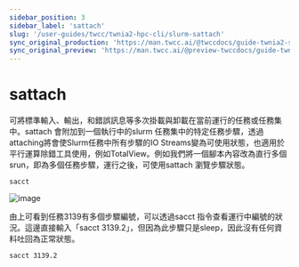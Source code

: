 ```yaml
---
sidebar_position: 3
sidebar_label: 'sattach'
slug: '/user-guides/twcc/twnia2-hpc-cli/slurm-sattach'
sync_original_production: 'https://man.twcc.ai/@twccdocs/guide-twnia2-sattach-zh' 
sync_original_preview: 'https://man.twcc.ai/@preview-twccdocs/guide-twnia2-sattach-zh'
---
```


# sattach

可將標準輸入、輸出，和錯誤訊息等多次掛載與卸載在當前運行的任務或任務集中。sattach 會附加到一個執行中的slurm 任務集中的特定任務步驟，透過attaching將會使Slurm任務中所有步驟的IO Streams變為可使用狀態，也適用於平行運算除錯工具使用，例如TotalView。例如我們將一個腳本內容改為直行多個srun，即為多個任務步驟，運行之後，可使用sattach 瀏覽步驟狀態。



```
sacct
```
![image](https://user-images.githubusercontent.com/109254397/184574419-d93e364d-cf72-4a2b-9869-64f1d5205641.png)




由上可看到任務3139有多個步驟編號，可以透過sacct 指令查看運行中編號的狀況。這邊直接輸入「sacct 3139.2」，但因為此步驟只是sleep，因此沒有任何資料吐回為正常狀態。


```   
sacct 3139.2
```

